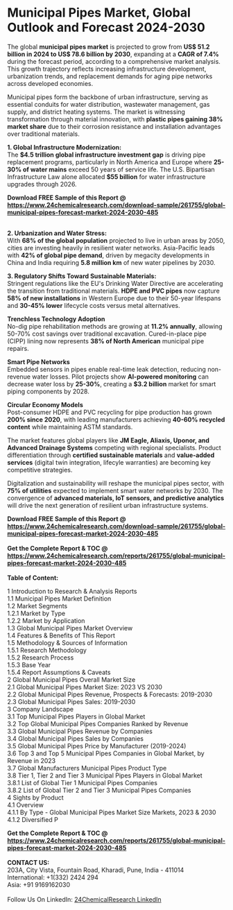 <h1>Municipal Pipes Market, Global Outlook and Forecast 2024-2030</h1><p>The global <strong>municipal pipes market</strong> is projected to grow from <strong>US$ 51.2 billion in 2024 to US$ 78.6 billion by 2030</strong>, expanding at a <strong>CAGR of 7.4%</strong> during the forecast period, according to a comprehensive market analysis. This growth trajectory reflects increasing infrastructure development, urbanization trends, and replacement demands for aging pipe networks across developed economies.</p><p>Municipal pipes form the backbone of urban infrastructure, serving as essential conduits for water distribution, wastewater management, gas supply, and district heating systems. The market is witnessing transformation through material innovation, with <strong>plastic pipes gaining 38% market share</strong> due to their corrosion resistance and installation advantages over traditional materials.</p><p><strong>1. Global Infrastructure Modernization:</strong><br>
The <strong>$4.5 trillion global infrastructure investment gap</strong> is driving pipe replacement programs, particularly in North America and Europe where <strong>25-30% of water mains</strong> exceed 50 years of service life. The U.S. Bipartisan Infrastructure Law alone allocated <strong>$55 billion</strong> for water infrastructure upgrades through 2026.</p><div><b>Download FREE Sample of this Report @ 
            <a href="https://www.24chemicalresearch.com/download-sample/261755/global-municipal-pipes-forecast-market-2024-2030-485">
            https://www.24chemicalresearch.com/download-sample/261755/global-municipal-pipes-forecast-market-2024-2030-485</a></b></div><br><p><strong>2. Urbanization and Water Stress:</strong><br>
With <strong>68% of the global population</strong> projected to live in urban areas by 2050, cities are investing heavily in resilient water networks. Asia-Pacific leads with <strong>42% of global pipe demand</strong>, driven by megacity developments in China and India requiring <strong>5.8 million km</strong> of new water pipelines by 2030.</p><p><strong>3. Regulatory Shifts Toward Sustainable Materials:</strong><br>
Stringent regulations like the EU's Drinking Water Directive are accelerating the transition from traditional materials. <strong>HDPE and PVC pipes</strong> now capture <strong>58% of new installations</strong> in Western Europe due to their 50-year lifespans and <strong>30-45% lower</strong> lifecycle costs versus metal alternatives.</p><p><strong>Trenchless Technology Adoption</strong><br>
No-dig pipe rehabilitation methods are growing at <strong>11.2% annually</strong>, allowing 50-70% cost savings over traditional excavation. Cured-in-place pipe (CIPP) lining now represents <strong>38% of North American</strong> municipal pipe repairs.</p><p><strong>Smart Pipe Networks</strong><br>
Embedded sensors in pipes enable real-time leak detection, reducing non-revenue water losses. Pilot projects show <strong>AI-powered monitoring</strong> can decrease water loss by <strong>25-30%</strong>, creating a <strong>$3.2 billion</strong> market for smart piping components by 2028.</p><p><strong>Circular Economy Models</strong><br>
Post-consumer HDPE and PVC recycling for pipe production has grown <strong>200% since 2020</strong>, with leading manufacturers achieving <strong>40-60% recycled content</strong> while maintaining ASTM standards.</p><p>The market features global players like <strong>JM Eagle, Aliaxis, Uponor, and Advanced Drainage Systems</strong> competing with regional specialists. Product differentiation through <strong>certified sustainable materials</strong> and <strong>value-added services</strong> (digital twin integration, lifecyle warranties) are becoming key competitive strategies.</p><p>Digitalization and sustainability will reshape the municipal pipes sector, with <strong>75% of utilities</strong> expected to implement smart water networks by 2030. The convergence of <strong>advanced materials, IoT sensors, and predictive analytics</strong> will drive the next generation of resilient urban infrastructure systems.</p><div><b>Download FREE Sample of this Report @ 
            <a href="https://www.24chemicalresearch.com/download-sample/261755/global-municipal-pipes-forecast-market-2024-2030-485">
            https://www.24chemicalresearch.com/download-sample/261755/global-municipal-pipes-forecast-market-2024-2030-485</a></b></div><br><div><b>Get the Complete Report & TOC @ 
            <a href="https://www.24chemicalresearch.com/reports/261755/global-municipal-pipes-forecast-market-2024-2030-485">
            https://www.24chemicalresearch.com/reports/261755/global-municipal-pipes-forecast-market-2024-2030-485</a></b></div><br>
            <b>Table of Content:</b><p>1 Introduction to Research & Analysis Reports<br />
    1.1 Municipal Pipes Market Definition<br />
    1.2 Market Segments<br />
        1.2.1 Market by Type<br />
        1.2.2 Market by Application<br />
    1.3 Global Municipal Pipes Market Overview<br />
    1.4 Features & Benefits of This Report<br />
    1.5 Methodology & Sources of Information<br />
        1.5.1 Research Methodology<br />
        1.5.2 Research Process<br />
        1.5.3 Base Year<br />
        1.5.4 Report Assumptions & Caveats<br />
2 Global Municipal Pipes Overall Market Size<br />
    2.1 Global Municipal Pipes Market Size: 2023 VS 2030<br />
    2.2 Global Municipal Pipes Revenue, Prospects & Forecasts: 2019-2030<br />
    2.3 Global Municipal Pipes Sales: 2019-2030<br />
3 Company Landscape<br />
    3.1 Top Municipal Pipes Players in Global Market<br />
    3.2 Top Global Municipal Pipes Companies Ranked by Revenue<br />
    3.3 Global Municipal Pipes Revenue by Companies<br />
    3.4 Global Municipal Pipes Sales by Companies<br />
    3.5 Global Municipal Pipes Price by Manufacturer (2019-2024)<br />
    3.6 Top 3 and Top 5 Municipal Pipes Companies in Global Market, by Revenue in 2023<br />
    3.7 Global Manufacturers Municipal Pipes Product Type<br />
    3.8 Tier 1, Tier 2 and Tier 3 Municipal Pipes Players in Global Market<br />
        3.8.1 List of Global Tier 1 Municipal Pipes Companies<br />
        3.8.2 List of Global Tier 2 and Tier 3 Municipal Pipes Companies<br />
4 Sights by Product<br />
    4.1 Overview<br />
        4.1.1 By Type - Global Municipal Pipes Market Size Markets, 2023 & 2030<br />
        4.1.2 Diversified P</p><div><b>Get the Complete Report & TOC @ 
            <a href="https://www.24chemicalresearch.com/reports/261755/global-municipal-pipes-forecast-market-2024-2030-485">
            https://www.24chemicalresearch.com/reports/261755/global-municipal-pipes-forecast-market-2024-2030-485</a></b></div><br><b>CONTACT US:</b><br>
            203A, City Vista, Fountain Road, Kharadi, Pune, India - 411014<br>
            International: +1(332) 2424 294<br>
            Asia: +91 9169162030 <br><br>
            Follow Us On LinkedIn: <a href="https://www.linkedin.com/company/24chemicalresearch/">24ChemicalResearch LinkedIn</a>